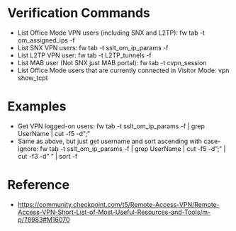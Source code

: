 # Verification Commands
- List Office Mode VPN users (including SNX and L2TP): fw tab -t om_assigned_ips -f
- List SNX VPN users: fw tab -t sslt_om_ip_params -f
- List L2TP VPN user: fw tab -t L2TP_tunnels -f
- List MAB user (Not SNX just MAB portal): fw tab -t cvpn_session
- List Office Mode users that are currently connected in Visitor Mode: vpn show_tcpt

# Examples

- Get VPN logged-on users: fw tab -t sslt_om_ip_params -f | grep UserName | cut -f5 -d”;”
- Same as above, but just get username and sort ascending with case-ignore: fw tab -t sslt_om_ip_params -f | grep UserName | cut -f5 -d”;” | cut -f3 -d” ” | sort -f

# Reference

- https://community.checkpoint.com/t5/Remote-Access-VPN/Remote-Access-VPN-Short-List-of-Most-Useful-Resources-and-Tools/m-p/78983#M16070